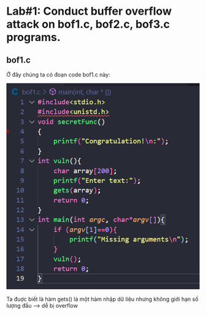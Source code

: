 # Lab#1: Conduct buffer overflow attack on bof1.c, bof2.c, bof3.c programs.

## bof1.c
Ở đây chúng ta có đoạn code bof1.c này: 

![CodeBof1](/image/Lab1/1_bof1.png)

Ta đuợc biết là hàm gets() là một hàm nhập dữ liệu nhưng không giới hạn số lượng đầu --> dễ bị overflow

